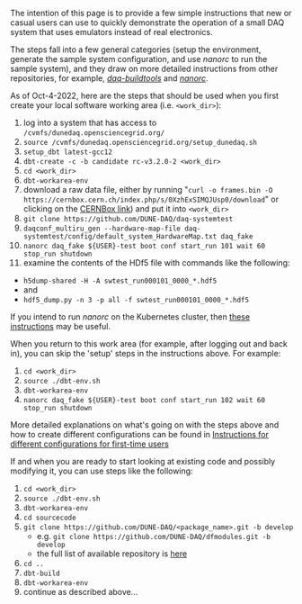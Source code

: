 The intention of this page is to provide a few simple instructions that new or casual users can use to quickly demonstrate the operation of a small DAQ system that uses emulators instead of real electronics.

The steps fall into a few general categories (setup the environment, generate the sample system configuration, and use _nanorc_ to run the sample system), and they draw on more detailed instructions from other repositories, for example, _[daq-buildtools](https://dune-daq-sw.readthedocs.io/en/latest/packages/daq-buildtools/)_ and _[nanorc](https://dune-daq-sw.readthedocs.io/en/latest/packages/nanorc/)_.

As of Oct-4-2022, here are the steps that should be used when you first create your local software working area (i.e. `<work_dir>`):

1. log into a system that has access to `/cvmfs/dunedaq.opensciencegrid.org/`
2. `source /cvmfs/dunedaq.opensciencegrid.org/setup_dunedaq.sh`
3. `setup_dbt latest-gcc12`
4. `dbt-create -c -b candidate rc-v3.2.0-2 <work_dir>`
6. `cd <work_dir>`
7. `dbt-workarea-env`
9. download a raw data file, either by running
   "`curl -o frames.bin -O https://cernbox.cern.ch/index.php/s/0XzhExSIMQJUsp0/download`"
   or clicking on the [CERNBox link](https://cernbox.cern.ch/index.php/s/0XzhExSIMQJUsp0/download)) and put it into `<work_dir>`
10. `git clone https://github.com/DUNE-DAQ/daq-systemtest`
11. `daqconf_multiru_gen --hardware-map-file daq-systemtest/config/default_system_HardwareMap.txt daq_fake`
12. `nanorc daq_fake ${USER}-test boot conf start_run 101 wait 60 stop_run shutdown`
13. examine the contents of the HDf5 file with commands like the following:
   * `h5dump-shared -H -A swtest_run000101_0000_*.hdf5`
   * and
   * `hdf5_dump.py -n 3 -p all -f swtest_run000101_0000_*.hdf5`

If you intend to run _nanorc_ on the Kubernetes cluster, then [these instructions](ConfigDatabase.md) may be useful.

When you return to this work area (for example, after logging out and back in), you can skip the 'setup' steps in the instructions above.  For example:

1. `cd <work_dir>`
2. `source ./dbt-env.sh`
4. `dbt-workarea-env`
7. `nanorc daq_fake ${USER}-test boot conf start_run 102 wait 60 stop_run shutdown`


More detailed explanations on what's going on with the steps above and how to create different configurations can be found in [Instructions for different configurations for first-time users](ConfigurationsForCasualUsers.md)

If and when you are ready to start looking at existing code and possibly modifying it, you can use steps like the following:

1. `cd <work_dir>`
2. `source ./dbt-env.sh`
4. `dbt-workarea-env`
5. `cd sourcecode`
6. `git clone https://github.com/DUNE-DAQ/<package_name>.git -b develop`
   * e.g. `git clone https://github.com/DUNE-DAQ/dfmodules.git -b develop`
   * the full list of available repository is [here](https://github.com/orgs/DUNE-DAQ/repositories)
8. `cd ..`
9. `dbt-build`
4. `dbt-workarea-env`
10. continue as described above...
